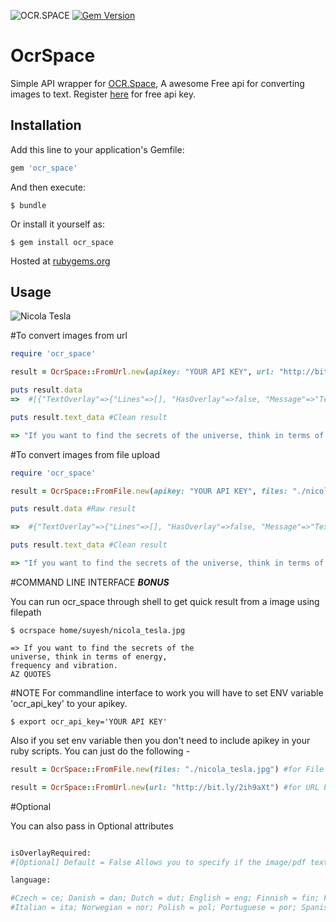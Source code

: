 ![OCR.SPACE](https://ocr.space/Content/Images/ocr.space.logo.png)
[![Gem Version](https://badge.fury.io/rb/ocr_space.svg)](https://badge.fury.io/rb/ocr_space)

# OcrSpace

Simple API wrapper for [OCR.Space](https://ocr.space), A awesome Free api for converting images to text. Register [here](http://space.us11.list-manage1.com/subscribe?u=ce17e59f5b68a2fd3542801fd&id=252aee70a1) for free api key.


## Installation

Add this line to your application's Gemfile:

```ruby
gem 'ocr_space'
```

And then execute:

    $ bundle

Or install it yourself as:

    $ gem install ocr_space

Hosted at [rubygems.org](https://rubygems.org/gems/ocr_space)

## Usage

![Nicola Tesla](http://bit.ly/2ih9aXt)

#To convert images from url

```ruby
require 'ocr_space'

result = OcrSpace::FromUrl.new(apikey: "YOUR API KEY", url: "http://bit.ly/2ih9aXt")

puts result.data
=>  #[{"TextOverlay"=>{"Lines"=>[], "HasOverlay"=>false, "Message"=>"Text overlay is not provided as it is not requested"}, "FileParseExitCode"=>1, "ParsedText"=>"If you want to find the secrets of the \r\nuniverse, think in terms of energy, \r\nfrequency and vibration. \r\nAZ QUOTES \r\n", "ErrorMessage"=>"", "ErrorDetails"=>""}]

puts result.text_data #Clean result

=> "If you want to find the secrets of the universe, think in terms of energy, frequency and vibration. AZ QUOTES"

```

#To convert images from file upload

```ruby
require 'ocr_space'

result = OcrSpace::FromFile.new(apikey: "YOUR API KEY", files: "./nicola_tesla.jpg")

puts result.data #Raw result

=>  #{"TextOverlay"=>{"Lines"=>[], "HasOverlay"=>false, "Message"=>"Text overlay is not provided as it is not requested"}, "FileParseExitCode"=>1, "ParsedText"=>"If you want to find the secrets of the \r\nuniverse, think in terms of energy, \r\nfrequency and vibration. \r\nAZ QUOTES \r\n", "ErrorMessage"=>"", "ErrorDetails"=>""}

puts result.text_data #Clean result

=> "If you want to find the secrets of the universe, think in terms of energy, frequency and vibration. AZ QUOTES"

```

#COMMAND LINE INTERFACE ***BONUS***

You can run ocr_space through shell to get quick result from a image using filepath

```
$ ocrspace home/suyesh/nicola_tesla.jpg

=> If you want to find the secrets of the
universe, think in terms of energy,
frequency and vibration.
AZ QUOTES

```
#NOTE
For commandline interface to work you will have to set ENV variable 'ocr_api_key' to your apikey.

```
$ export ocr_api_key='YOUR API KEY'
```
Also if you set env variable then you don't need to include apikey in your ruby scripts. You can just do the following -

```ruby
result = OcrSpace::FromFile.new(files: "./nicola_tesla.jpg") #for File based

result = OcrSpace::FromUrl.new(url: "http://bit.ly/2ih9aXt") #for URL based

```

#Optional

You can also pass in Optional attributes

```ruby

isOverlayRequired:
#[Optional] Default = False Allows you to specify if the image/pdf text overlay is required. Overlay could be #used to show the text over the image

language:

#Czech = ce; Danish = dan; Dutch = dut; English = eng; Finnish = fin; French = fre; German = ger;Hungarian=hun;
#Italian = ita; Norwegian = nor; Polish = pol; Portuguese = por; Spanish = spa; Swedish = swe; #ChineseSimplified = chs; Greek = gre; Japanese = jpn; Russian = rus; Turkish = tur; ChineseTraditional = cht; #Korean = kor
```
